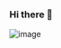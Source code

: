 
### Hi there 👋

![image](https://github.com/FrenkenFlores/FrenkenFlores/assets/64427116/f8f46b35-18e5-4a44-b172-3d3254d97081)


<!--
**FrenkenFlores/FrenkenFlores** is a ✨ _special_ ✨ repository because its `README.md` (this file) appears on your GitHub profile.

Here are some ideas to get you started:

- 🔭 I’m currently working on ...
- 🌱 I’m currently learning ...
- 👯 I’m looking to collaborate on ...
- 🤔 I’m looking for help with ...
- 💬 Ask me about ...
- 📫 How to reach me: ...
- 😄 Pronouns: ...
- ⚡ Fun fact: ...
-->

